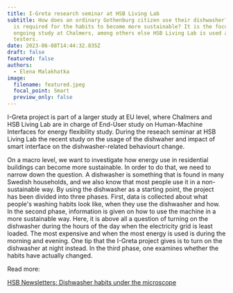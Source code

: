 ```yaml
---
title: I-Greta research seminar at HSB Living Lab
subtitle: How does an ordinary Gothenburg citizen use their dishwasher? And what
  is required for the habits to become more sustainable? It is the focus of an
  ongoing study at Chalmers, among others else HSB Living Lab is used as the
  testers.
date: 2023-06-08T14:44:32.835Z
draft: false
featured: false
authors:
  - Elena Malakhatka
image:
  filename: featured.jpeg
  focal_point: Smart
  preview_only: false
---
```

I-Greta project is part of a larger study at EU level, where Chalmers and HSB Living Lab are in charge of End-User study on Human-Machine Interfaces for energy flexibility study. During the reseach seminar at HSB Living Lab the recent study on the usage of the dishwaher and impact of smart interface on the dishwasher-related behaviourt change. 

On a macro level, we want to investigate how energy use in residential buildings can become more sustainable. In order to do that, we need to narrow down the question. A dishwasher is something that is found in many Swedish households, and we also know that most people use it in a non-sustainable way.  By using the dishwasher as a starting point, the project has been divided into three phases. First, data is collected about what people's washing habits look like, when they use the dishwasher and how. In the second phase, information is given on how to use the machine in a more sustainable way. Here, it is above all a question of turning on the dishwasher during the hours of the day when the electricity grid is least loaded. The most expensive and when the most energy is used is during the morning and evening. One tip that the I-Greta project gives is to turn on the dishwasher at night instead. In the third phase, one examines whether the habits have actually changed. 



Read more:

[HSB Newsletters: Dishwasher habits under the microscope](https://www.hsb.se/hsblivinglab/nyheter/diskmaskinsvanor-under-luppen/)
